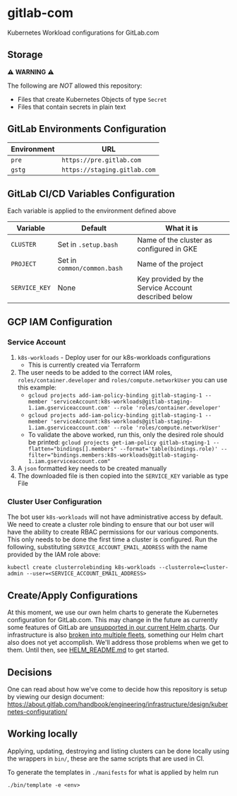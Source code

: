 # gitlab-com

Kubernetes Workload configurations for GitLab.com

## Storage

:warning: **WARNING** :warning:

The following are _NOT_ allowed this repository:
* Files that create Kubernetes Objects of type `Secret`
* Files that contain secrets in plain text

## GitLab Environments Configuration

| Environment | URL |
| ----------- | --- |
| `pre`       | `https://pre.gitlab.com`     |
| `gstg`      | `https://staging.gitlab.com` |

## GitLab CI/CD Variables Configuration

Each variable is applied to the environment defined above

| Variable      | Default                     | What it is  |
| --------      | --------                    | ------------|
| `CLUSTER`     | Set in `.setup.bash`        | Name of the cluster as configured in GKE |
| `PROJECT`     | Set in `common/common.bash` | Name of the project
| `SERVICE_KEY` | None                        | Key provided by the Service Account described below |

## GCP IAM Configuration

### Service Account
1. `k8s-workloads` - Deploy user for our k8s-workloads configurations
    * This is currently created via Terraform
1. The user needs to be added to the correct IAM roles,
   `roles/container.developer` and `roles/compute.networkUser` you can use this example:
    * `gcloud projects add-iam-policy-binding gitlab-staging-1 --member 'serviceAccount:k8s-workloads@gitlab-staging-1.iam.gserviceaccount.com' --role 'roles/container.developer'`
    * `gcloud projects add-iam-policy-binding gitlab-staging-1 --member 'serviceAccount:k8s-workloads@gitlab-staging-1.iam.gserviceaccount.com' --role 'roles/compute.networkUser'`
    * To validate the above worked, run this, only the desired role should be
      printed: `gcloud projects get-iam-policy gitlab-staging-1 --flatten="bindings[].members" --format='table(bindings.role)' --filter="bindings.members:k8s-workloads@gitlab-staging-1.iam.gserviceaccount.com"`
1. A `json` formatted key needs to be created manually
1. The downloaded file is then copied into the `SERVICE_KEY` variable as type
   File

### Cluster User Configuration

The bot user `k8s-workloads` will not have administrative access by default.  We
need to create a cluster role binding to ensure that our bot user will have the
ability to create RBAC permissions for our various components.  This only needs
to be done the first time a cluster is configured.  Run the following,
substituting `SERVICE_ACCOUNT_EMAIL_ADDRESS` with the name provided by the IAM
role above:

`kubectl create clusterrolebinding k8s-workloads --clusterrole=cluster-admin
--user=<SERVICE_ACCOUNT_EMAIL_ADDRESS>`

## Create/Apply Configurations

At this moment, we use our own helm charts to generate the Kubernetes
configuration for GitLab.com. This may change in the future as currently some
features of GitLab are [unsupported in our current Helm
charts](https://docs.gitlab.com/charts/#limitations).  Our infrastructure is
also [broken into multiple
fleets](https://about.gitlab.com/handbook/engineering/infrastructure/production-architecture/),
something our Helm chart also does not yet accomplish.  We'll address those
problems when we get to them. Until then, see [HELM_README.md](HELM_README.md)
to get started.

## Decisions

One can read about how we've come to decide how this repository is setup by
viewing our design document: https://about.gitlab.com/handbook/engineering/infrastructure/design/kubernetes-configuration/

## Working locally

Applying, updating, destroying and listing clusters can be done locally using
the wrappers in `bin/`, these are the same scripts that are used in CI.

To generate the templates in `./manifests` for what is applied by helm run

```
./bin/template -e <env>
```
